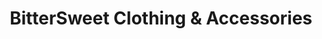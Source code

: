 ---
title: "BitterSweet Clothing & Accessories"
url: /charlottesville/bittersweet-clothing-and-accessories/
shop: clothes
---
